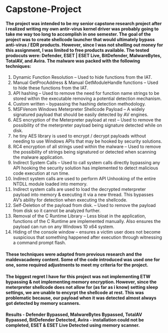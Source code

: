 ﻿# Capstone-Project

#### The project was intended to be my senior capstone research project after i realized writing my own antir-virus kernel driver was probably going to take me way too long to accomplish in one semester. The goal of the project was to create shellcode launcher that would ultimately bypass anti-virus / EDR products. However, since I was not shelling out money for this assignment, I was limited to free products available. The tested prodocuts were: Defender, ESET | ESET Live, BitDefender, MalwareBytes, TotalAV, and Avira. The malware was packed with the following techniques:

1)	Dynamic Function Resolution – Used to hide functions from the IAT.
2)	Manual GetProcAddress & Manual GetModuleHandle functions – Used to hide these functions from the IAT.
3)	API hashing – Used to remove the need for function name strings to be stored within the executable removing a potential detection mechanism.
4)	Custom written – bypassing the hashing detection methodology.
5)	MSFVenom Windows Meterpreter Shellcode Payload – A widely signatured payload that should be easily detected by AV engines.
6)	AES encryption of the Meterpreter payload at rest – Used to remove the possibility of the meterpreter payload being signature detected while on disk.
7)	he tiny AES library is used to encrypt / decrypt payloads without needing to use Windows APIs that may be hooked by security solutions.
8)	RC4 encryption of all strings used within the malware – Used to remove the possibility of strings being signatured or detected when scanning the malware application.
9)	Indirect System Calls – Used to call system calls directly bypassing any API hooking the security solution has implemented to detect malicious code execution at run time.
10)	Indirect system calls are used to perform API Unhooking of the entire NTDLL module loaded into memory.
11)	Indirect system calls are used to load the decrypted meterpreter payload into memory & executing it via a new thread. This bypasses AV’s ability for detection when executing the shellcode.
12)	Self-Deletion of the payload from disk. – Used to remove the payload from disk so it cannot be analyzed further.
13)	Removal of the C Runtime Library – Less bloat in the application, functions of the C Runtime are implemented manually. Also ensures the payload can run on any Windows 10 x64 system.
14)	 Hiding of the console window – ensures a victim user does not become suspicious that something happened after execution through witnessing a command prompt flash.

#### These techniques were adapted from previous research and the maldevacademy content. Some of the code introduced was used one for one, some required adjustments to meet my criteria for the project.

#### The biggest regret I have for this project was not implementing ETW bypassing & not implementing memory encryption. However, since the meterpreter shellcode does not allow for (as far as i know) setting sleep settings, we are unable to encyrpt the shellcode at rest. This was problematic because, our payload when it was detected almost always got detected by memory scanners.

#### Results - Defender Bypassed, MalwareBytes Bypassed, TotalAV Bypassed, BitDefender Detected, Avira - installation could not be completed, ESET & ESET Live Detected using memory scanner.
